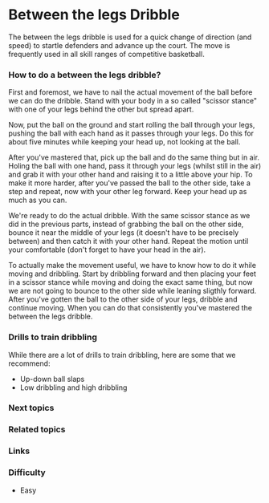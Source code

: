 
# Between the legs Dribble
The between the legs dribble is used for a quick change of direction (and speed) to startle defenders and advance up the court. The move is frequently used in all skill ranges of competitive basketball.
### How to do a between the legs dribble?
First and foremost, we have to nail the actual movement of the ball before we can do the dribble. Stand with your body in a so called "scissor stance" with one of your legs behind the other but spread apart.

Now, put the ball on the ground and start rolling the ball through your legs, pushing the ball with each hand as it passes through your legs. Do this for about five minutes while keeping your head up, not looking at the ball.

After you've mastered that, pick up the ball and do the same thing but in air. Holing the ball with one hand, pass it through your legs (whilst still in the air) and grab it with your other hand and raising it to a little above your hip. To make it more harder, after you've passed the ball to the other side, take a step and repeat, now with your other leg forward. Keep your head up as much as you can.

We're ready to do the actual dribble. With the same scissor stance as we did in the previous parts, instead of grabbing the ball on the other side, bounce it near the middle of your legs (it doesn't have to be precisely between) and then catch it with your other hand. Repeat the motion until your comfortable (don't forget to have your head in the air).

To actually make the movement useful, we have to know how to do it while moving and dribbling. Start by dribbling forward and then placing your feet in a scissor stance while moving and doing the exact same thing, but now we are not going to bounce to the other side while leaning sligthly forward. After you've gotten the ball to the other side of your legs, dribble and continue moving. When you can do that consistently you've mastered the between the legs dribble.
 




 
### Drills to train dribbling 
While there are a lot of drills to train dribbling, here are some that we recommend:

- Up-down ball slaps
- Low dribbling and high dribbling

### Next topics

### Related topics

### Links

### Difficulty
- Easy

<!--stackedit_data:
eyJoaXN0b3J5IjpbMTEwMTM3OTU1Myw5OTQ3NDA1MzRdfQ==
-->